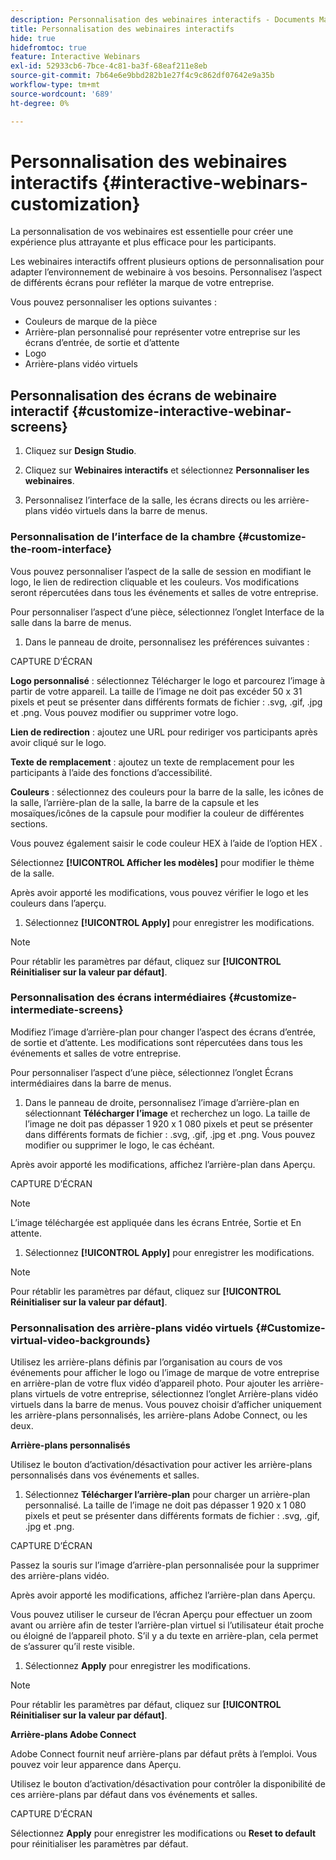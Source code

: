 ```yaml
---
description: Personnalisation des webinaires interactifs - Documents Marketo - Documentation du produit
title: Personnalisation des webinaires interactifs
hide: true
hidefromtoc: true
feature: Interactive Webinars
exl-id: 52933cb6-7bce-4c81-ba3f-68eaf211e8eb
source-git-commit: 7b64e6e9bbd282b1e27f4c9c862df07642e9a35b
workflow-type: tm+mt
source-wordcount: '689'
ht-degree: 0%

---
```


# Personnalisation des webinaires interactifs {#interactive-webinars-customization}

La personnalisation de vos webinaires est essentielle pour créer une expérience plus attrayante et plus efficace pour les participants.

Les webinaires interactifs offrent plusieurs options de personnalisation pour adapter l’environnement de webinaire à vos besoins. Personnalisez l’aspect de différents écrans pour refléter la marque de votre entreprise.

Vous pouvez personnaliser les options suivantes :

* Couleurs de marque de la pièce
* Arrière-plan personnalisé pour représenter votre entreprise sur les écrans d’entrée, de sortie et d’attente
* Logo
* Arrière-plans vidéo virtuels

## Personnalisation des écrans de webinaire interactif {#customize-interactive-webinar-screens}

1. Cliquez sur **Design Studio**.

1. Cliquez sur **Webinaires interactifs** et sélectionnez **Personnaliser les webinaires**.

1. Personnalisez l’interface de la salle, les écrans directs ou les arrière-plans vidéo virtuels dans la barre de menus.

### Personnalisation de l’interface de la chambre {#customize-the-room-interface}

Vous pouvez personnaliser l’aspect de la salle de session en modifiant le logo, le lien de redirection cliquable et les couleurs. Vos modifications seront répercutées dans tous les événements et salles de votre entreprise.

Pour personnaliser l’aspect d’une pièce, sélectionnez l’onglet Interface de la salle dans la barre de menus.

1. Dans le panneau de droite, personnalisez les préférences suivantes :

CAPTURE D’ÉCRAN

**Logo personnalisé** : sélectionnez Télécharger le logo et parcourez l’image à partir de votre appareil. La taille de l’image ne doit pas excéder 50 x 31 pixels et peut se présenter dans différents formats de fichier : .svg, .gif, .jpg et .png. Vous pouvez modifier ou supprimer votre logo.

**Lien de redirection** : ajoutez une URL pour rediriger vos participants après avoir cliqué sur le logo.

**Texte de remplacement** : ajoutez un texte de remplacement pour les participants à l’aide des fonctions d’accessibilité.

**Couleurs** : sélectionnez des couleurs pour la barre de la salle, les icônes de la salle, l’arrière-plan de la salle, la barre de la capsule et les mosaïques/icônes de la capsule pour modifier la couleur de différentes sections.

Vous pouvez également saisir le code couleur HEX à l’aide de l’option HEX .

Sélectionnez **[!UICONTROL Afficher les modèles]** pour modifier le thème de la salle.

Après avoir apporté les modifications, vous pouvez vérifier le logo et les couleurs dans l’aperçu.

1. Sélectionnez **[!UICONTROL Apply]** pour enregistrer les modifications.

>[!NOTE]
>
>Pour rétablir les paramètres par défaut, cliquez sur **[!UICONTROL Réinitialiser sur la valeur par défaut]**.

### Personnalisation des écrans intermédiaires {#customize-intermediate-screens}

Modifiez l’image d’arrière-plan pour changer l’aspect des écrans d’entrée, de sortie et d’attente. Les modifications sont répercutées dans tous les événements et salles de votre entreprise.

Pour personnaliser l’aspect d’une pièce, sélectionnez l’onglet Écrans intermédiaires dans la barre de menus.

1. Dans le panneau de droite, personnalisez l’image d’arrière-plan en sélectionnant **Télécharger l’image** et recherchez un logo. La taille de l’image ne doit pas dépasser 1 920 x 1 080 pixels et peut se présenter dans différents formats de fichier : .svg, .gif, .jpg et .png. Vous pouvez modifier ou supprimer le logo, le cas échéant.

Après avoir apporté les modifications, affichez l’arrière-plan dans Aperçu.

CAPTURE D’ÉCRAN

>[!NOTE]
>
>L’image téléchargée est appliquée dans les écrans Entrée, Sortie et En attente.

1. Sélectionnez **[!UICONTROL Apply]** pour enregistrer les modifications.

>[!NOTE]
>
>Pour rétablir les paramètres par défaut, cliquez sur **[!UICONTROL Réinitialiser sur la valeur par défaut]**.

### Personnalisation des arrière-plans vidéo virtuels {#Customize-virtual-video-backgrounds}

Utilisez les arrière-plans définis par l’organisation au cours de vos événements pour afficher le logo ou l’image de marque de votre entreprise en arrière-plan de votre flux vidéo d’appareil photo. Pour ajouter les arrière-plans virtuels de votre entreprise, sélectionnez l’onglet Arrière-plans vidéo virtuels dans la barre de menus. Vous pouvez choisir d’afficher uniquement les arrière-plans personnalisés, les arrière-plans Adobe Connect, ou les deux.

**Arrière-plans personnalisés**

Utilisez le bouton d’activation/désactivation pour activer les arrière-plans personnalisés dans vos événements et salles.

1. Sélectionnez **Télécharger l’arrière-plan** pour charger un arrière-plan personnalisé. La taille de l’image ne doit pas dépasser 1 920 x 1 080 pixels et peut se présenter dans différents formats de fichier : .svg, .gif, .jpg et .png.

CAPTURE D’ÉCRAN

Passez la souris sur l’image d’arrière-plan personnalisée pour la supprimer des arrière-plans vidéo.

Après avoir apporté les modifications, affichez l’arrière-plan dans Aperçu.

Vous pouvez utiliser le curseur de l’écran Aperçu pour effectuer un zoom avant ou arrière afin de tester l’arrière-plan virtuel si l’utilisateur était proche ou éloigné de l’appareil photo. S’il y a du texte en arrière-plan, cela permet de s’assurer qu’il reste visible.

1. Sélectionnez **Apply** pour enregistrer les modifications.

>[!NOTE]
>
>Pour rétablir les paramètres par défaut, cliquez sur **[!UICONTROL Réinitialiser sur la valeur par défaut]**.

**Arrière-plans Adobe Connect**

Adobe Connect fournit neuf arrière-plans par défaut prêts à l’emploi. Vous pouvez voir leur apparence dans Aperçu.

Utilisez le bouton d’activation/désactivation pour contrôler la disponibilité de ces arrière-plans par défaut dans vos événements et salles.

CAPTURE D’ÉCRAN

Sélectionnez **Apply** pour enregistrer les modifications ou **Reset to default** pour réinitialiser les paramètres par défaut.
